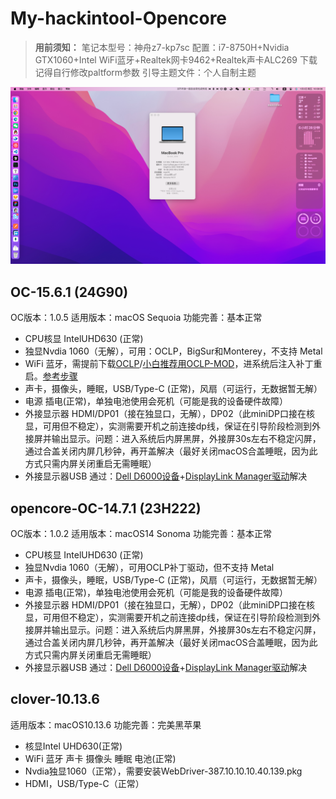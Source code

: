 # My-hackintool-Opencore

> **用前须知：**
> 笔记本型号：神舟z7-kp7sc
> 配置：i7-8750H+Nvidia GTX1060+Intel WiFi蓝牙+Realtek网卡9462+Realtek声卡ALC269
> 下载记得自行修改paltform参数
> 引导主题文件：个人自制主题

![](/1.png)
## OC-15.6.1 (24G90)
OC版本：1.0.5
适用版本：macOS Sequoia
功能完善：基本正常
- CPU核显 IntelUHD630 (正常)
- 独显Nvdia 1060（无解），可用：OCLP，BigSur和Monterey，不支持 Metal
- WiFi 蓝牙，需提前下载[OCLP](https://github.com/dortania/OpenCore-Legacy-Patcher/)/[小白推荐用OCLP-MOD](https://github.com/laobamac/OCLP-Mod)，进系统后注入补丁重启。[参考步骤](https://zzmac.com/sequoia-intel-wifi-bluetooth-driver-tutorial.html)
- 声卡，摄像头，睡眠，USB/Type-C (正常)，风扇（可运行，无数据暂无解）
- 电源 插电(正常)，单独电池使用会死机（可能是我的设备硬件故障）
- 外接显示器 HDMI/DP01（接在独显口，无解），DP02（此miniDP口接在核显，可用但不稳定），实测需要开机之前连接dp线，保证在引导阶段检测到外接屏并输出显示。问题：进入系统后内屏黑屏，外接屏30s左右不稳定闪屏，通过合盖关闭内屏几秒钟，再开盖解决（最好关闭macOS合盖睡眠，因为此方式只需内屏关闭重启无需睡眠）
- 外接显示器USB 通过：[Dell D6000设备](https://www.dell.com/support/product-details/zh-cn/product/dell-universal-dock-d6000/overview)+[DisplayLink Manager驱动](https://www.synaptics.com/products/displaylink-graphics/downloads/macos)解决
  
## opencore-OC-14.7.1 (23H222)
OC版本：1.0.2
适用版本：macOS14 Sonoma
功能完善：基本正常
- CPU核显 IntelUHD630 (正常)
- 独显Nvdia 1060（无解），可用OCLP补丁驱动，但不支持 Metal
- 声卡，摄像头，睡眠，USB/Type-C (正常)，风扇（可运行，无数据暂无解）
- 电源 插电(正常)，单独电池使用会死机（可能是我的设备硬件故障）
- 外接显示器 HDMI/DP01（接在独显口，无解），DP02（此miniDP口接在核显，可用但不稳定），实测需要开机之前连接dp线，保证在引导阶段检测到外接屏并输出显示。问题：进入系统后内屏黑屏，外接屏30s左右不稳定闪屏，通过合盖关闭内屏几秒钟，再开盖解决（最好关闭macOS合盖睡眠，因为此方式只需内屏关闭重启无需睡眠）
- 外接显示器USB 通过：[Dell D6000设备](https://www.dell.com/support/product-details/zh-cn/product/dell-universal-dock-d6000/overview)+[DisplayLink Manager驱动](https://www.synaptics.com/products/displaylink-graphics/downloads/macos)解决

## clover-10.13.6
适用版本：macOS10.13.6
功能完善：完美黑苹果
- 核显Intel UHD630(正常)
- WiFi 蓝牙 声卡 摄像头 睡眠 电池(正常)
- Nvdia独显1060（正常），需要安装WebDriver-387.10.10.10.40.139.pkg
- HDMI，USB/Type-C（正常）
